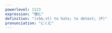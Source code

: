 ```yaml
---
powerlevel: 1123
expression: "憎む"
definition: "(v5m,vt) to hate; to detest; (P)"
pronunciation: "にくむ"
---
```

